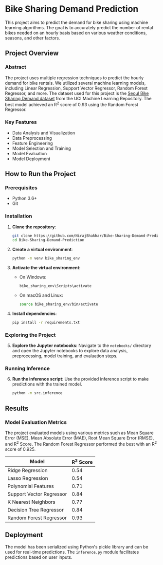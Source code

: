 # Bike Sharing Demand Prediction

This project aims to predict the demand for bike sharing using machine learning algorithms. The goal is to accurately predict the number of rental bikes needed on an hourly basis based on various weather conditions, seasons, and other factors.

## Project Overview

### Abstract
The project uses multiple regression techniques to predict the hourly demand for bike rentals. We utilized several machine learning models, including Linear Regression, Support Vector Regressor, Random Forest Regressor, and more. The dataset used for this project is the [Seoul Bike Sharing Demand dataset](https://archive.ics.uci.edu/dataset/560/seoul+bike+sharing+demand) from the UCI Machine Learning Repository. The best model achieved an R<sup>2</sup> score of 0.93 using the Random Forest Regressor.

### Key Features
- Data Analysis and Visualization
- Data Preprocessing
- Feature Engineering
- Model Selection and Training
- Model Evaluation
- Model Deployment

## How to Run the Project

### Prerequisites
- Python 3.6+
- Git

### Installation

1. **Clone the repository**:
    ```sh
    git clone https://github.com/NirajBhakhar/Bike-Sharing-Demand-Prediction.git
    cd Bike-Sharing-Demand-Prediction
    ```

2. **Create a virtual environment**:
    ```sh
    python -m venv bike_sharing_env
    ```

3. **Activate the virtual environment**:
    - On Windows:
      ```sh
      bike_sharing_env\Scripts\activate
      ```
    - On macOS and Linux:
      ```sh
      source bike_sharing_env/bin/activate
      ```

4. **Install dependencies**:
    ```sh
    pip install -r requirements.txt
    ```

### Exploring the Project

5. **Explore the Jupyter notebooks**:
    Navigate to the `notebooks/` directory and open the Jupyter notebooks to explore data analysis, preprocessing, model training, and evaluation steps.

### Running Inference

6. **Run the inference script**:
    Use the provided inference script to make predictions with the trained model.
    ```sh
    python -m src.inference
    ```

## Results

### Model Evaluation Metrics
The project evaluated models using various metrics such as Mean Square Error (MSE), Mean Absolute Error (MAE), Root Mean Square Error (RMSE), and R<sup>2</sup> Score. The Random Forest Regressor performed the best with an R<sup>2</sup> score of 0.925.

| Model                  | R<sup>2</sup> Score |
|------------------------|----------|
| Ridge Regression       | 0.54     |
| Lasso Regression       | 0.54     |
| Polynomial Features    | 0.71     |
| Support Vector Regressor | 0.84   |
| K Nearest Neighbors    | 0.77     |
| Decision Tree Regressor| 0.84     |
| Random Forest Regressor| 0.93     |

## Deployment

The model has been serialized using Python's pickle library and can be used for real-time predictions. The `inference.py` module facilitates predictions based on user inputs.
